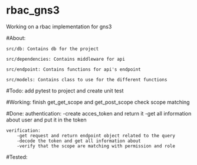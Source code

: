 # rbac_gns3
Working on a rbac implementation for gns3

#About: 

    src/db: Contains db for the project

    src/dependencies: Contains middleware for api

    src/endpoint: Contains functions for api's endpoint

    src/models: Contains class to use for the different functions


#Todo:
    add pytest to project and create unit test

#Working:
    finish get_get_scope and get_post_scope
    check scope matching

#Done: 
    authentication:
        -create acces_token and return it
        -get all information about user and put it in the token
    
    verification:
        -get request and return endpoint object related to the query
        -decode the token and get all information about
        -verify that the scope are matching with permission and role
    
#Tested:
    



